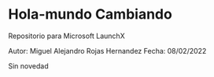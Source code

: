 # Hola-mundo Cambiando
Repositorio para Microsoft LaunchX

Autor: Miguel Alejandro Rojas Hernandez
Fecha: 08/02/2022

Sin novedad
